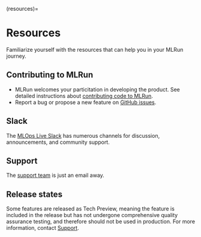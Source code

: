 (resources)=
# Resources 
Familiarize yourself with the resources that can help you in your MLRun journey.

## Contributing to MLRun

- MLRun welcomes your particitation in developing the product. See detailed instructions about [contributing code to MLRun](https://github.com/mlrun/mlrun/blob/development/CONTRIBUTING.md).
- Report a bug or propose a new feature on [GitHub issues](https://github.com/mlrun/mlrun/issues).

## Slack

The [MLOps Live Slack](https://mlopslive.slack.com) has numerous channels for discussion, announcements, and community support.

## Support

The [support team](mlrun@iguazio.com) is just an email away.

## Release states

Some features are released as Tech Preview, meaning the feature is included in the release but has not undergone comprehensive quality assurance testing, and therefore should not be used in production.
For more information, contact [Support](mailto:support@iguazio.com).

